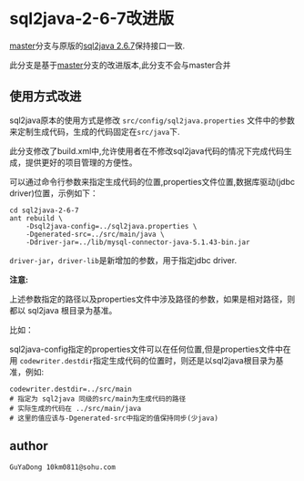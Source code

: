 # sql2java-2-6-7改进版

[master](../../tree/master)分支与原版的[sql2java 2.6.7][1]保持接口一致.

此分支是基于[master](../../tree/master)分支的改进版本,此分支不会与master合并 

## 使用方式改进

sql2java原本的使用方式是修改 `src/config/sql2java.properties` 文件中的参数来定制生成代码，生成的代码固定在`src/java`下.

此分支修改了build.xml中,允许使用者在不修改sql2java代码的情况下完成代码生成，提供更好的项目管理的方便性。

可以通过命令行参数来指定生成代码的位置,properties文件位置,数据库驱动(jdbc driver)位置，示例如下：
    
	cd sql2java-2-6-7
	ant rebuild \
		-Dsql2java-config=../sql2java.properties \
		-Dgenerated-src=../src/main/java \
		-Ddriver-jar=../lib/mysql-connector-java-5.1.43-bin.jar
`driver-jar`，`driver-lib`是新增加的参数，用于指定jdbc driver.

**注意:**

上述参数指定的路径以及properties文件中涉及路径的参数，如果是相对路径，则都以 sql2java 根目录为基准。

比如：

sql2java-config指定的properties文件可以在任何位置,但是properties文件中在用 `codewriter.destdir`指定生成代码的位置时，则还是以sql2java根目录为基准，例如:

	codewriter.destdir=../src/main
	# 指定为 sql2java 同级的src/main为生成代码的路径
	# 实际生成的代码在 ../src/main/java
	# 这里的值应该与-Dgenerated-src中指定的值保持同步(少java)

## author
	GuYaDong 10km0811@sohu.com



[1]:https://nchc.dl.sourceforge.net/project/sql2java/sql2java-distribution/sql2java%202.6.7/sql2java-2-6-7.zip
